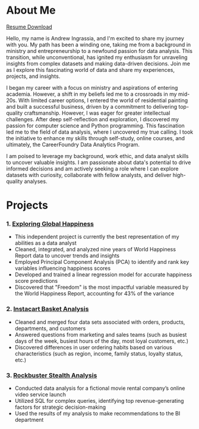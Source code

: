 # About Me

[Resume Download](https://github.com/A-Ingrassia/A-Ingrassia/blob/main/Ingrassia%20Andrew%20Resume.pdf)

Hello, my name is Andrew Ingrassia, and I'm excited to share my journey with you. My path has been a winding one, taking me from a background in ministry and entrepreneurship to a newfound passion for data analysis. This transition, while unconventional, has ignited my enthusiasm for unraveling insights from complex datasets and making data-driven decisions. Join me as I explore this fascinating world of data and share my experiences, projects, and insights.

I began my career with a focus on ministry and aspirations of entering academia. However, a shift in my beliefs led me to a crossroads in my mid-20s. With limited career options, I entered the world of residential painting and built a successful business, driven by a commitment to delivering top-quality craftsmanship. However, I was eager for greater intellectual challenges. After deep self-reflection and exploration, I discovered my passion for computer science and Python programming. This fascination led me to the field of data analysis, where I uncovered my true calling. I took the initiative to enhance my skills through self-study, online courses, and ultimately, the CareerFoundry Data Analytics Program.

I am poised to leverage my background, work ethic, and data analyst skills to uncover valuable insights. I am passionate about data's potential to drive informed decisions and am actively seeking a role where I can explore datasets with curiosity, collaborate with fellow analysts, and deliver high-quality analyses.

# Projects
### 1. [Exploring Global Happiness](https://github.com/A-Ingrassia/Exploring-Global-Happiness)
- This independent project is currently the best representation of my abilities as a data analyst
- Cleaned, integrated, and analyzed nine years of World Happiness Report data to uncover trends and insights
- Employed Principal Component Analysis (PCA) to identify and rank key variables influencing happiness scores
- Developed and trained a linear regression model for accurate happiness score predictions
- Discovered that "Freedom" is the most impactful variable measured by the World Happiness Report, accounting for 43% of the variance

### 2. [Instacart Basket Analysis](https://github.com/A-Ingrassia/Instacart-Python)
- Cleaned and merged four data sets associated with orders, products, departments, and customers
- Answered questions from marketing and sales teams (such as busiest days of the week, busiest hours of the day, most loyal customers, etc.)
- Discovered differences in user ordering habits based on various characteristics (such as region, income, family status, loyalty status, etc.)

### 3. [Rockbuster Stealth Analysis](https://github.com/A-Ingrassia/Rockbuster-SQL)
- Conducted data analysis for a fictional movie rental company’s online video service launch
- Utilized SQL for complex queries, identifying top revenue-generating factors for strategic decision-making
- Used the results of my analysis to make recommendations to the BI department
